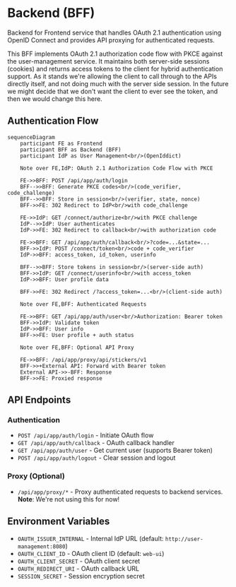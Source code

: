 # Backend (BFF)

Backend for Frontend service that handles OAuth 2.1 authentication using OpenID Connect and provides API proxying for authenticated requests.

This BFF implements OAuth 2.1 authorization code flow with PKCE against the user-management service. It maintains both server-side sessions (cookies) and returns access tokens to the client for hybrid authentication support. As it stands we're allowing the client to call through to the APIs directly itself, and not doing much with the server side session. In the future we might decide that we don't want the client to ever see the token, and then we would change this here.

## Authentication Flow

```mermaid
sequenceDiagram
    participant FE as Frontend
    participant BFF as Backend (BFF)
    participant IdP as User Management<br/>(OpenIddict)
    
    Note over FE,IdP: OAuth 2.1 Authorization Code Flow with PKCE
    
    FE->>BFF: POST /api/app/auth/login
    BFF-->>BFF: Generate PKCE codes<br/>(code_verifier, code_challenge)
    BFF-->>BFF: Store in session<br/>(verifier, state, nonce)
    BFF->>FE: 302 Redirect to IdP<br/>with code_challenge
    
    FE->>IdP: GET /connect/authorize<br/>with PKCE challenge
    IdP-->>IdP: User authenticates
    IdP->>FE: 302 Redirect to callback<br/>with authorization code
    
    FE->>BFF: GET /api/app/auth/callback<br/>?code=...&state=...
    BFF->>IdP: POST /connect/token<br/>code + code_verifier
    IdP->>BFF: access_token, id_token, userinfo
    
    BFF-->>BFF: Store tokens in session<br/>(server-side auth)
    BFF->>IdP: GET /connect/userinfo<br/>with access_token
    IdP->>BFF: User profile data
    
    BFF->>FE: 302 Redirect /?access_token=...<br/>(client-side auth)
    
    Note over FE,BFF: Authenticated Requests
    
    FE->>BFF: GET /api/app/auth/user<br/>Authorization: Bearer token
    BFF->>IdP: Validate token
    IdP->>BFF: User info
    BFF->>FE: User profile + auth status
    
    Note over FE,BFF: Optional API Proxy
    
    FE->>BFF: /api/app/proxy/api/stickers/v1
    BFF->>+External API: Forward with Bearer token
    External API->>-BFF: Response
    BFF->>FE: Proxied response
```

## API Endpoints

### Authentication
- `POST /api/app/auth/login` - Initiate OAuth flow
- `GET /api/app/auth/callback` - OAuth callback handler  
- `GET /api/app/auth/user` - Get current user (supports Bearer token)
- `POST /api/app/auth/logout` - Clear session and logout

### Proxy (Optional)
- `/api/app/proxy/*` - Proxy authenticated requests to backend services. **Note**: We're not using this for now!

## Environment Variables

- `OAUTH_ISSUER_INTERNAL` - Internal IdP URL (default: `http://user-management:8080`)
- `OAUTH_CLIENT_ID` - OAuth client ID (default: `web-ui`)  
- `OAUTH_CLIENT_SECRET` - OAuth client secret
- `OAUTH_REDIRECT_URI` - OAuth callback URL
- `SESSION_SECRET` - Session encryption secret